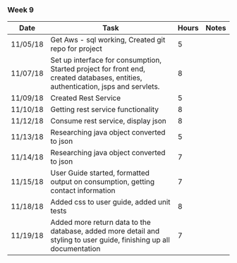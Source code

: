 ### Week 9
| Date | Task | Hours | Notes|
|------|------|-------|------|
| 11/05/18|  Get Aws - sql working, Created git repo for project|5| |
| 11/07/18|  Set up interface for consumption, Started project for front end, created databases, entities, authentication, jsps and servlets. |8| |
| 11/09/18|  Created Rest Service|5| |
| 11/10/18|  Getting rest service functionality|8| |
| 11/12/18|  Consume rest service, display json|8| |
| 11/13/18|  Researching java object converted to json |5| |
| 11/14/18|  Researching java object converted to json |7| |
| 11/15/18|  User Guide started, formatted output on consumption, getting contact information|7| |
| 11/18/18|  Added css to user guide, added unit tests|8| |
| 11/19/18|  Added more return data to the database, added more detail and styling to user guide, finishing up all documentation|7| |


